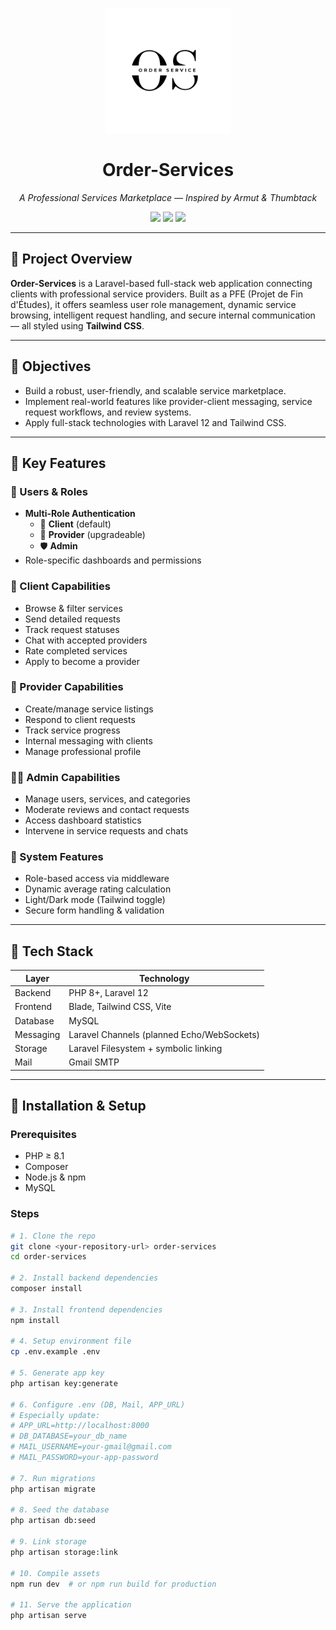 <p align="center">
  <img src="public/images/logo.png" alt="Order-Services Logo" width="200"/>
</p>

<h1 align="center">Order-Services</h1>
<p align="center"><em>A Professional Services Marketplace — Inspired by Armut & Thumbtack</em></p>

<p align="center">
  <img src="https://img.shields.io/badge/Laravel-12-red?style=flat-square&logo=laravel" />
  <img src="https://img.shields.io/badge/TailwindCSS-3-blue?style=flat-square&logo=tailwindcss" />
  <img src="https://img.shields.io/badge/MySQL-Active-blue?style=flat-square&logo=mysql" />
</p>

---

## 🌟 Project Overview

**Order-Services** is a Laravel-based full-stack web application connecting clients with professional service providers. Built as a PFE (Projet de Fin d'Études), it offers seamless user role management, dynamic service browsing, intelligent request handling, and secure internal communication — all styled using **Tailwind CSS**.

---

## 🎯 Objectives

- Build a robust, user-friendly, and scalable service marketplace.
- Implement real-world features like provider-client messaging, service request workflows, and review systems.
- Apply full-stack technologies with Laravel 12 and Tailwind CSS.

---

## 🔑 Key Features

### 👥 Users & Roles

- **Multi-Role Authentication**
  - 👤 **Client** (default)
  - 🔧 **Provider** (upgradeable)
  - 🛡️ **Admin**
- Role-specific dashboards and permissions

### 🛒 Client Capabilities

- Browse & filter services
- Send detailed requests
- Track request statuses
- Chat with accepted providers
- Rate completed services
- Apply to become a provider

### 🧰 Provider Capabilities

- Create/manage service listings
- Respond to client requests
- Track service progress
- Internal messaging with clients
- Manage professional profile

### 🧑‍💼 Admin Capabilities

- Manage users, services, and categories
- Moderate reviews and contact requests
- Access dashboard statistics
- Intervene in service requests and chats

### 🧠 System Features

- Role-based access via middleware
- Dynamic average rating calculation
- Light/Dark mode (Tailwind toggle)
- Secure form handling & validation

---

## 🧱 Tech Stack

| Layer        | Technology                    |
| ------------ | ----------------------------- |
| Backend      | PHP 8+, Laravel 12            |
| Frontend     | Blade, Tailwind CSS, Vite     |
| Database     | MySQL                         |
| Messaging    | Laravel Channels (planned Echo/WebSockets) |
| Storage      | Laravel Filesystem + symbolic linking |
| Mail         | Gmail SMTP                    |

---

## 🚀 Installation & Setup

### Prerequisites

- PHP ≥ 8.1  
- Composer  
- Node.js & npm  
- MySQL  

### Steps

```bash
# 1. Clone the repo
git clone <your-repository-url> order-services
cd order-services

# 2. Install backend dependencies
composer install

# 3. Install frontend dependencies
npm install

# 4. Setup environment file
cp .env.example .env

# 5. Generate app key
php artisan key:generate

# 6. Configure .env (DB, Mail, APP_URL)
# Especially update:
# APP_URL=http://localhost:8000
# DB_DATABASE=your_db_name
# MAIL_USERNAME=your-gmail@gmail.com
# MAIL_PASSWORD=your-app-password

# 7. Run migrations
php artisan migrate

# 8. Seed the database
php artisan db:seed

# 9. Link storage
php artisan storage:link

# 10. Compile assets
npm run dev  # or npm run build for production

# 11. Serve the application
php artisan serve
